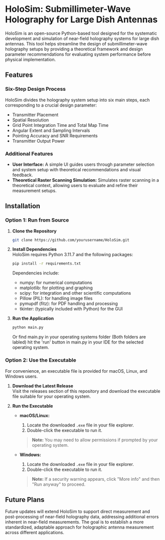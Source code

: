 # HoloSim: Submillimeter-Wave Holography for Large Dish Antennas

HoloSim is an open-source Python-based tool designed for the systematic development and simulation of near-field holography systems for large dish antennas. This tool helps streamline the design of submillimeter-wave holography setups by providing a theoretical framework and design parameter recommendations for evaluating system performance before physical implementation.

## Features

### Six-Step Design Process
HoloSim divides the holography system setup into six main steps, each corresponding to a crucial design parameter:
- Transmitter Placement
- Spatial Resolution
- Grid Point Integration Time and Total Map Time
- Angular Extent and Sampling Intervals
- Pointing Accuracy and SNR Requirements
- Transmitter Output Power

### Additional Features
- **User Interface:** A simple UI guides users through parameter selection and system setup with theoretical recommendations and visual feedback.
- **Theoretical Raster Scanning Simulation:** Simulates raster scanning in a theoretical context, allowing users to evaluate and refine their measurement setups.


## Installation

### Option 1: Run from Source

1. **Clone the Repository**
   ```bash
   git clone https://github.com/yourusername/HoloSim.git
   ```

2. **Install Dependencies**  
   HoloSim requires Python 3.11.7 and the following packages:
   ```bash
   pip install -r requirements.txt
   ```
   Dependencies include:
   - numpy: for numerical computations
   - matplotlib: for plotting and graphing
   - scipy: for integration and other scientific computations
   - Pillow (PIL): for handling image files
   - pymupdf (fitz): for PDF handling and processing
   - tkinter: (typically included with Python) for the GUI

3. **Run the Application**
   ```bash
   python main.py 
   ```
   Or find main.py in your operating systems folder (Both folders are labled) hit the 'run' button in main.py in your IDE for the selected operating system. 

### Option 2: Use the Executable 

For convenience, an executable file is provided for macOS, Linux, and Windows users.

1. **Download the Latest Release**  
   Visit the releases section of this repository and download the executable file suitable for your operating system.

2. **Run the Executable**  
   - **macOS/Linux:**
     1. Locate the downloaded `.exe` file in your file explorer.
     2. Double-click the executable to run it.
     > **Note:** You may need to allow permissions if prompted by your operating system.

   - **Windows:**
     1. Locate the downloaded `.exe` file in your file explorer.
     2. Double-click the executable to run it.
     > **Note:** If a security warning appears, click "More info" and then "Run anyway" to proceed.

## Future Plans

Future updates will extend HoloSim to support direct measurement and post-processing of near-field holography data, addressing additional errors inherent in near-field measurements. The goal is to establish a more standardized, adaptable approach for holographic antenna measurement across different applications. 